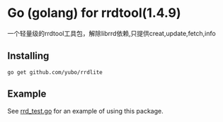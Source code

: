 # Go (golang) for rrdtool(1.4.9)

一个轻量级的rrdtool工具包，解除librrd依赖,只提供creat,update,fetch,info

## Installing

    go get github.com/yubo/rrdlite


## Example 
See [rrd_test.go](https://github.com/yubo/rrdlite/blob/master/rrd_test.go) for an example of using this package.
